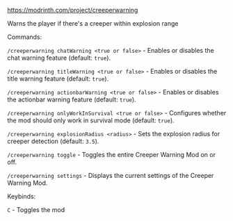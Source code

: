 https://modrinth.com/project/creeperwarning

Warns the player if there's a creeper within explosion range

Commands:

`/creeperwarning chatWarning <true or false>` - Enables or disables the chat warning feature (default: `true`).

`/creeperwarning titleWarning <true or false>` - Enables or disables the title warning feature (default: `true`).

`/creeperwarning actionbarWarning <true or false>` - Enables or disables the actionbar warning feature (default: `true`).

`/creeperwarning onlyWorkInSurvival <true or false>` - Configures whether the mod should only work in survival mode (default: `true`).

`/creeperwarning explosionRadius <radius>` - Sets the explosion radius for creeper detection (default: `3.5`).

`/creeperwarning toggle` - Toggles the entire Creeper Warning Mod on or off.

`/creeperwarning settings` - Displays the current settings of the Creeper Warning Mod.

Keybinds:

`C` - Toggles the mod


